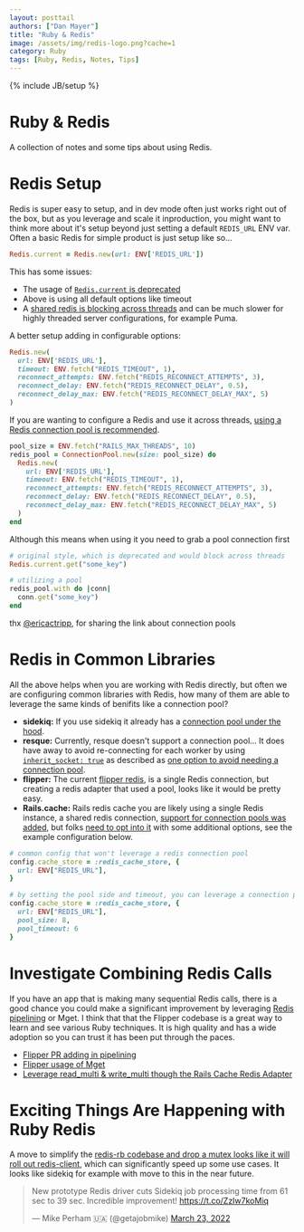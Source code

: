 ```yaml
---
layout: posttail
authors: ["Dan Mayer"]
title: "Ruby & Redis"
image: /assets/img/redis-logo.png?cache=1
category: Ruby
tags: [Ruby, Redis, Notes, Tips]
---
```


{% include JB/setup %}

# Ruby & Redis

A collection of notes and some tips about using Redis.

# Redis Setup

Redis is super easy to setup, and in dev mode often just works right out of the box, but as you leverage and scale it inproduction, you might want to think more about it's setup beyond just setting a default `REDIS_URL` ENV var. Often a basic Redis for simple product is just setup like so...

```ruby
Redis.current = Redis.new(url: ENV['REDIS_URL'])
```

This has some issues:

* The usage of [`Redis.current` is deprecated](https://makandracards.com/makandra/510011-version-5-of-the-ruby-redis-gem-removes-redis-current)
* Above is using all default options like timeout
* A [shared redis is blocking across threads](https://github.com/redis/redis-rb/issues/826) and can be much slower for highly threaded server configurations, for example Puma.

A better setup adding in configurable options:

```ruby
Redis.new(
  url: ENV['REDIS_URL'],
  timeout: ENV.fetch("REDIS_TIMEOUT", 1),
  reconnect_attempts: ENV.fetch("REDIS_RECONNECT_ATTEMPTS", 3),
  reconnect_delay: ENV.fetch("REDIS_RECONNECT_DELAY", 0.5),
  reconnect_delay_max: ENV.fetch("REDIS_RECONNECT_DELAY_MAX", 5)
)
```

If you are wanting to configure a Redis and use it across threads, [using a Redis connection pool is recommended](https://tejasbubane.github.io/posts/2020-04-22-redis-connection-pool-in-rails/).


```ruby
pool_size = ENV.fetch("RAILS_MAX_THREADS", 10)
redis_pool = ConnectionPool.new(size: pool_size) do
  Redis.new(
    url: ENV['REDIS_URL'],
    timeout: ENV.fetch("REDIS_TIMEOUT", 1),
    reconnect_attempts: ENV.fetch("REDIS_RECONNECT_ATTEMPTS", 3),
    reconnect_delay: ENV.fetch("REDIS_RECONNECT_DELAY", 0.5),
    reconnect_delay_max: ENV.fetch("REDIS_RECONNECT_DELAY_MAX", 5)
  )
end
```

Although this means when using it you need to grab a pool connection first

```ruby
# original style, which is deprecated and would block across threads
Redis.current.get("some_key")

# utilizing a pool
redis_pool.with do |conn|
  conn.get("some_key")
end
```

thx [@ericactripp](https://twitter.com/ericactripp), for sharing the link about connection pools

# Redis in Common Libraries

All the above helps when you are working with Redis directly, but often we are configuring common libraries with Redis, how many of them are able to leverage the same kinds of benifits like a connection pool?

* __sidekiq:__ If you use sidekiq it already has a [connection pool under the hood](https://github.com/mperham/sidekiq/blob/cf7b067c89ae3b1303e35d29408099cf40991f6d/lib/sidekiq/redis_connection.rb#L34).
* __resque:__ Currently, resque doesn't support a connection pool... It does have away to avoid re-connecting for each worker by using [`inherit_socket: true`](https://github.com/redis/redis-rb#expert-mode-options) as described as [one option to avoid needing a connection pool](https://github.com/resque/resque/issues/1254).
* __flipper:__ The current [flipper redis](https://github.com/jnunemaker/flipper/blob/master/lib/flipper/adapters/redis.rb#L184), is a single Redis connection, but creating a redis adapter that used a pool, looks like it would be pretty easy.
* __Rails.cache:__ Rails redis cache you are likely using a single Redis instance, a shared redis connection, [support for connection pools was added](https://api.rubyonrails.org/classes/ActiveSupport/Cache/ConnectionPoolLike.html), but folks [need to opt into it](https://github.com/rails/rails/issues/39479) with some additional options, see the example configuration below.

```ruby
# common config that won't leverage a redis connection pool
config.cache_store = :redis_cache_store, {
  url: ENV["REDIS_URL"],
}

# by setting the pool side and timeout, you can leverage a connection pool with your Redis
config.cache_store = :redis_cache_store, {
  url: ENV["REDIS_URL"],
  pool_size: 8,
  pool_timeout: 6
}
```

# Investigate Combining Redis Calls

If you have an app that is making many sequential Redis calls, there is a good chance you could make a significant improvement by leveraging [Redis pipelining](https://redis.io/docs/manual/pipelining/) or Mget. I think that that the Flipper codebase is a great way to learn and see various Ruby techniques. It is high quality and has a wide adoption so you can trust it has been put through the paces.

* [Flipper PR adding in pipelining](https://github.com/jnunemaker/flipper/commit/033bb20e288436d357f81002de7b2aa1d5bd7c18)
* [Flipper usage of Mget](https://github.com/jnunemaker/flipper/blob/master/lib/flipper/adapters/redis_cache.rb#L147)
* [Leverage read_multi & write_multi though the Rails Cache Redis Adapter](https://api.rubyonrails.org/classes/ActiveSupport/Cache/RedisCacheStore.html#method-i-read_multi)

# Exciting Things Are Happening with Ruby Redis

A move to simplify the [redis-rb codebase and drop a mutex looks like it will roll out redis-client](https://github.com/redis/redis-rb/issues/1070#issuecomment-1074094773), which can significantly speed up some use cases. It looks like sidekiq for example with move to this in the near future.

<blockquote class="twitter-tweet"><p lang="en" dir="ltr">New prototype Redis driver cuts Sidekiq job processing time from 61 sec to 39 sec. Incredible improvement! <a href="https://t.co/ZzIw7koMiq">https://t.co/ZzIw7koMiq</a></p>&mdash; Mike Perham 🇺🇦 (@getajobmike) <a href="https://twitter.com/getajobmike/status/1506709040952356865?ref_src=twsrc%5Etfw">March 23, 2022</a></blockquote> <script async src="https://platform.twitter.com/widgets.js" charset="utf-8"></script>

